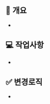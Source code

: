 <!--
  PR 작성 가이드
  1. 겸손한 어조를 사용하여 상대방이 기분나쁘지 않도록 노력할 것.
  2. 명확하게 질문하고 명확하게 답변할 것.
  3. 새로운 모듈 설치시 PR message에 기재할 것.
  4. PR 올리기전에 branch 반드시 확인할 것.
 -->

## 📌 개요 <!-- PR내용에 대해 축약해서 적어주세요. -->

-

## 💻 작업사항 <!-- PR내용에 대해 상세설명이 필요하다면 이 부분에 기재 해주세요. -->

-

## ✅ 변경로직 <!-- 고친 사항을 적어주세요. 재PR 시에만 사용해 주세요! (재PR 아닌 경우 삭제) -->

-
